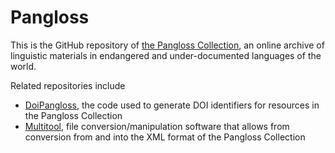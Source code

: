 # Pangloss

This is the GitHub repository of [the Pangloss Collection](https://pangloss.cnrs.fr/index_en.htm), an online archive of linguistic materials in endangered and under-documented languages of the world.

Related repositories include 
* [DoiPangloss](https://github.com/vasaura/DoiPangloss), the code used to generate DOI identifiers for resources in the Pangloss Collection
* [Multitool](https://github.com/DoReCo/multitool), file conversion/manipulation software that allows from conversion from and into the XML format of the Pangloss Collection

